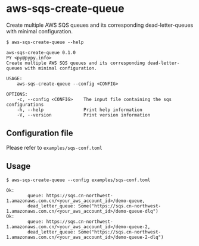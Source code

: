# aws-sqs-create-queue
Create multiple AWS SQS queues and its corresponding dead-letter-queues with minimal configuration.

```
$ aws-sqs-create-queue --help

aws-sqs-create-queue 0.1.0
PY <py@pypy.info>
Create multiple AWS SQS queues and its corresponding dead-letter-queues with minimal configuration.

USAGE:
    aws-sqs-create-queue --config <CONFIG>

OPTIONS:
    -c, --config <CONFIG>    The input file containing the sqs configurations
    -h, --help               Print help information
    -V, --version            Print version information
```

## Configuration file
Please refer to `examples/sqs-conf.toml`

## Usage
```
$ aws-sqs-create-queue --config examples/sqs-conf.toml

Ok:
        queue: https://sqs.cn-northwest-1.amazonaws.com.cn/<your_aws_account_id>/demo-queue,
        dead_letter_queue: Some("https://sqs.cn-northwest-1.amazonaws.com.cn/<your_aws_account_id>/demo-queue-dlq")
Ok:
        queue: https://sqs.cn-northwest-1.amazonaws.com.cn/<your_aws_account_id>/demo-queue-2,
        dead_letter_queue: Some("https://sqs.cn-northwest-1.amazonaws.com.cn/<your_aws_account_id>/demo-queue-2-dlq")

```